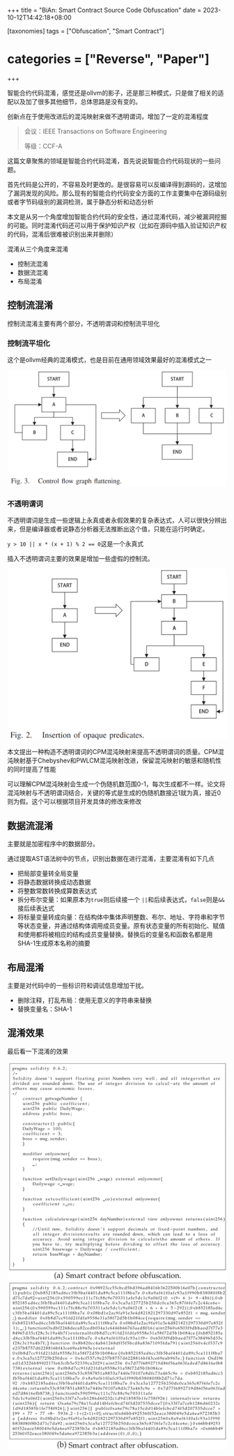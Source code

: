 +++
title = "BiAn: Smart Contract Source Code Obfuscation"
date = 2023-10-12T14:42:18+08:00

[taxonomies]
tags = ["Obfuscation", "Smart Contract"]
# categories = ["Reverse", "Paper"]
+++

智能合约代码混淆，感觉还是ollvm的影子，还是那三种模式，只是做了相关的适配以及加了很多其他细节，总体思路是没有变的。

创新点在于使用改进后的混沌映射来做不透明谓词，增加了一定的混淆程度

> 会议：IEEE Transactions on Software Engineering
>
> 等级：CCF-A

<!-- more -->

这篇文章聚焦的领域是智能合约代码混淆，首先说说智能合约代码现状的一些问题。

首先代码是公开的，不容易及时更改的。是很容易可以反编译得到源码的，这增加了漏洞发现的风险。那么现有的智能合约代码安全方面的工作主要集中在源码级别或者字节码级别的漏洞检测，属于静态分析和动态分析

本文是从另一个角度增加智能合约代码的安全性，通过混淆代码，减少被漏洞挖掘的可能。同时混淆代码还可以用于保护知识产权（比如在源码中插入验证知识产权的代码，混淆后很难被识别出来并删除）

混淆从三个角度来混淆

+ 控制流混淆
+ 数据流混淆
+ 布局混淆



## 控制流混淆

控制流混淆主要有两个部分，不透明谓词和控制流平坦化

### 控制流平坦化

这个是ollvm经典的混淆模式，也是目前在通用领域效果最好的混淆模式之一

![image-20231012111728772](https://raw.githubusercontent.com/Military-axe/imgtable/main/202310121439037.png)

### 不透明谓词

不透明谓词是生成一些逻辑上永真或者永假效果的复杂表达式，人可以很快分辨出来，但是编译器或者说静态分析器无法推断出这个值，只能在运行时确定。

`y > 10 || x * (x + 1) % 2 == 0`这是一个永真式

插入不透明谓词主要的效果是增加一些虚假的控制流。

![image-20231012112233726](https://raw.githubusercontent.com/Military-axe/imgtable/main/202310121439830.png)

本文提出一种构造不透明谓词的CPM混沌映射来提高不透明谓词的质量。CPM混沌映射基于Chebyshev和PWLCM混沌映射改进，保留混沌映射的敏感和随机性的同时提高了性能

可以理解CPM混沌映射会生成一个伪随机数范围0-1，每次生成都不一样。论文将混沌映射与不透明谓词结合，关键的等式是生成的伪随机数接近1就为真，接近0则为假。这个可以根据项目开发具体的修改来修改

## 数据流混淆

主要就是加密程序中的数据部分。

通过提取AST语法树中的节点，识别出数据在进行混淆，主要混淆有如下几点

+ 把局部变量转全局变量
+ 将静态数据转换成动态数据
+ 将整数常数转换成算数表达式
+ 拆分布尔变量：如果原本为`true`则后续接一个 `||`和后续表达式，`false`则是`&&`接后续表达式
+ 将标量变量转成向量：在结构体中集体声明整数、布尔、地址、字符串和字节等状态变量，并通过结构体调用成员变量。原有状态变量的所有初始化、赋值和使用都将被相应的结构成员变量替换。替换后的变量名和函数名都是用SHA-1生成原本名称的摘要

## 布局混淆

主要是对代码中的一些标识符和调试信息增加干扰。

- 删除注释，打乱布局：使用无意义的字符串来替换
- 替换变量名：SHA-1

## 混淆效果

最后看一下混淆的效果

![image-20231012142843126](https://raw.githubusercontent.com/Military-axe/imgtable/main/202310121439215.png)